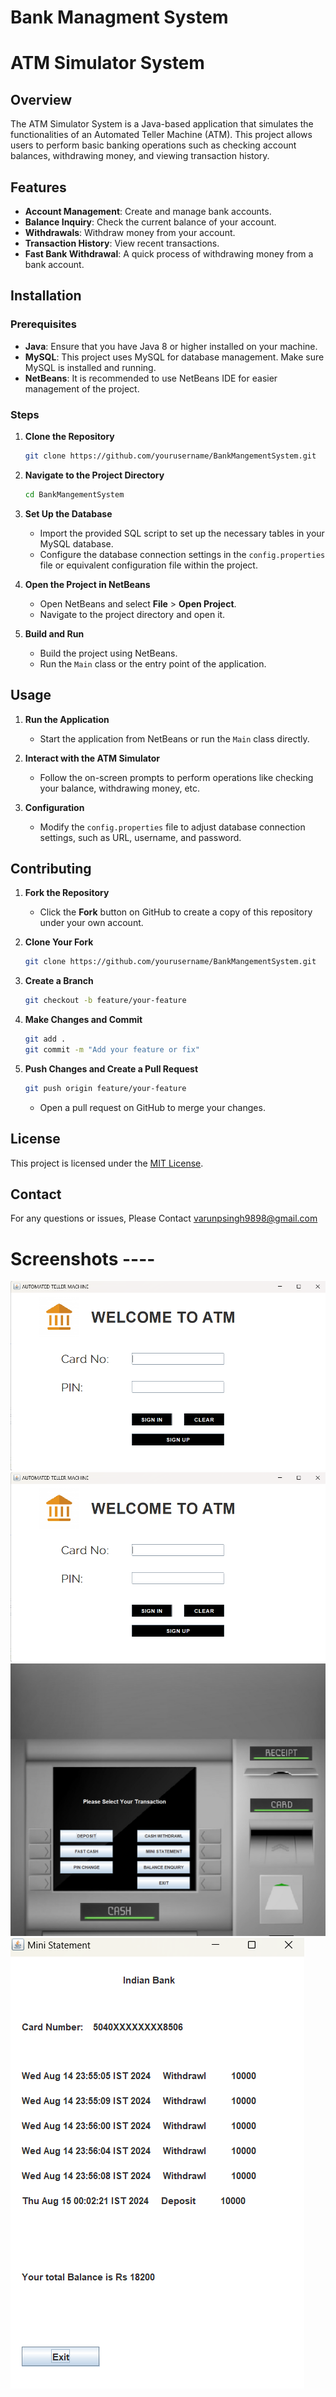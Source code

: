 # Bank Managment System

# ATM Simulator System

## Overview

The ATM Simulator System is a Java-based application that simulates the functionalities of an Automated Teller Machine (ATM). This project allows users to perform basic banking operations such as checking account balances, withdrawing money, and viewing transaction history.

## Features

- **Account Management**: Create and manage bank accounts.
- **Balance Inquiry**: Check the current balance of your account.
- **Withdrawals**: Withdraw money from your account.
- **Transaction History**: View recent transactions.
- **Fast Bank Withdrawal**: A quick process of withdrawing money from a bank account.

## Installation

### Prerequisites

- **Java**: Ensure that you have Java 8 or higher installed on your machine.
- **MySQL**: This project uses MySQL for database management. Make sure MySQL is installed and running.
- **NetBeans**: It is recommended to use NetBeans IDE for easier management of the project.

### Steps

1. **Clone the Repository**

   ```bash
   git clone https://github.com/yourusername/BankMangementSystem.git
   ```

2. **Navigate to the Project Directory**

   ```bash
   cd BankMangementSystem
   ```

3. **Set Up the Database**

   - Import the provided SQL script to set up the necessary tables in your MySQL database.
   - Configure the database connection settings in the `config.properties` file or equivalent configuration file within the project.

4. **Open the Project in NetBeans**

   - Open NetBeans and select **File** > **Open Project**.
   - Navigate to the project directory and open it.

5. **Build and Run**

   - Build the project using NetBeans.
   - Run the `Main` class or the entry point of the application.

## Usage

1. **Run the Application**

   - Start the application from NetBeans or run the `Main` class directly.

2. **Interact with the ATM Simulator**

   - Follow the on-screen prompts to perform operations like checking your balance, withdrawing money, etc.

3. **Configuration**

   - Modify the `config.properties` file to adjust database connection settings, such as URL, username, and password.


## Contributing

1. **Fork the Repository**

   - Click the **Fork** button on GitHub to create a copy of this repository under your own account.

2. **Clone Your Fork**

   ```bash
   git clone https://github.com/yourusername/BankMangementSystem.git
   ```

3. **Create a Branch**

   ```bash
   git checkout -b feature/your-feature
   ```

4. **Make Changes and Commit**

   ```bash
   git add .
   git commit -m "Add your feature or fix"
   ```

5. **Push Changes and Create a Pull Request**

   ```bash
   git push origin feature/your-feature
   ```

   - Open a pull request on GitHub to merge your changes.

## License

This project is licensed under the [MIT License](LICENSE).

## Contact

For any questions or issues, Please Contact varunpsingh9898@gmail.com

# Screenshots ----
<img src="https://raw.githubusercontent.com/varun19981998/BankMangementSystem/master/Screenshot/Screenshot%202024-08-15%20001317.png">


<img src="https://github.com/varun19981998/BankMangementSystem/blob/master/Screenshot/Screenshot%202024-08-15%20001317.png">



<img src="https://raw.githubusercontent.com/varun19981998/BankMangementSystem/master/Screenshot/Screenshot%202024-08-15%20001514.png">
<img src="https://raw.githubusercontent.com/varun19981998/BankMangementSystem/master/Screenshot/Screenshot%202024-08-15%20001532.png">


